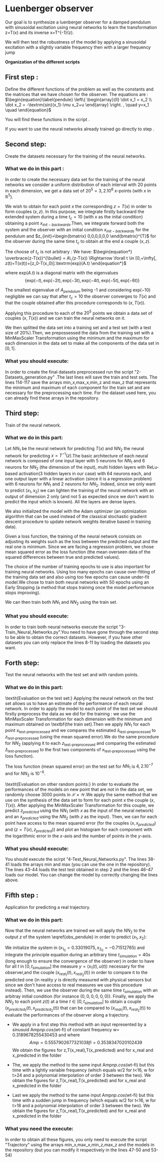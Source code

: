 # Luenberger observer
Our goal is to synthesize a luenberger observer for a damped pendulum with sinusoidal excitation using neural networks to learn the transformation z=T(x) and its inverse x=T^{-1}(z).

We will then test the robustness of the model by applying a sinusoidal excitation with a slightly variable frequency then with a larger frequency jump


**Organization of the different scripts**
## First step :
Define the different functions of the problem as well as the constants and the matrices that we have chosen for the observer.
The equations are :
$\begin{equation}\label{pendule}
\left\{
    \begin{array}{ll}
        \dot x_1 = x_2 \\
        \dot x_2 = -\textrm{sin}(x_1)-\mu x_2+u 
    \end{array}
\right.
, \quad y=x_1 \quad
\end{equation}$

You will find these functions in the script .

If you want to use the neural networks already trained go directly to step .

## Second step:
Create the datasets necessary for the training of the neural networks.

### What we do in this part :

In order to create the necessary data set for the training of the neural networks we consider a uniform distribution of each interval with 20 points in each dimension, we get a data set of $20^5=3,2.10^6$ $x$-points (with $x$ in $\mathbb{R}^5$).

We wish to obtain for each point $x$ the corresponding $z = T(x)$ in order to form couples $(x,z)$.
In this purpose, we integrate firstly backward the extended system during a time $t_c = 10$ (with $x$ as the inital condition) obtaining a point $x_{init-backwards}$.Then, we integrate forward both the system and the observer with an initial condition $x_{init-backwards}$ for the pendulum and $z_{init}=\begin{bmatrix}
    0,0,0,0,0,0 
\end{bmatrix}^{T}$ for the observer during the same time $t_c$ to obtain at the end a couple $(x,z)$.

The choose of $t_c$ is not arbitrary : 
We have:
$\begin{equation*}
    \overbrace{z-T(x)}^{\bullet} = A\,(z-T(x)) \Rightarrow \forall t \in [0,+\infty[,
z(t)=T(x(t))+[z_0-T(x_0)].\textrm{exp}(A.t)
\end{equation*}$

where $\textrm{exp}(A.t)$ is a diagonal matrix with the eigenvalues 
$$\{\textrm{exp}(-t),\textrm{exp}(-2t),\textrm{exp}(-3t),\textrm{exp}(-4t),\textrm{exp}(-5t),\textrm{exp}(-6t)\}$$

The smallest eigenvalue of $A_{pendulum}$ being -1 and considering $\textrm{exp}(-10)$ negligible we can say that after $t_c=10$ the observer converges to $T(x)$ and that the couple obtained after this procedure corresponds to $(x,T(x))$.

Applying this procedure to each of the $20^5$ points we obtain a data set of couples $(x,T(x))$ and we can train the neural networks on it.

We then splitted the data set into a training set and a test set (with a test size of $20\%$).Then, we prepossessed the data from the training set with a MinMaxScaler Transformation using the minimum and the maximum for each dimension in the data set to make all the components of the data set in $[0,1]$.

###  What you should execute:
In order to create the final datasets preprocessed run the script "2-Datasets_generation.py" .The last lines will save the train and test sets.
The lines 114-117 save the arrays min_x,max_x,min_z and max_z that represents the minimum and maximum of each component for the train set and are necessary for the preprocessing each time. For the dataset used here, you can already find these arrays in the repository.

## Third step:
Train of the neural network.

### What we do in this part:
Let $NN_1$ be the neural network for predicting $T(x)$ and $NN_2$ the neural network for predicting $x=T^{-1}(z)$.The basic architecture of each neural network is composed of one input layer with 5 neurons for $NN_1$ and 6 neurons for $NN_2$ (the dimension of the input), multi hidden layers with ReLu-based activation(3 hidden layers in our case) with 64 neurons each, and one output layer with a linear activation (since it is a regression problem) with 6 neurons for $NN_1$ and 2 neurons for $NN_2$. Indeed, since we only want to predict $(x_1,x_2)$ we can lighten the training of the neural network with an output of dimension 2 only (and not 5 as expected since we don't want to predict the input which is known). All the layers are dense layers. 

We also initialized the model with the Adam optimizer (an optimization algorithm that can be used instead of the classical stochastic gradient descent procedure to update network weights iterative based in training data).

Given a loss function, the training of the neural network consists on adjusting its weights such as the loss between the predicted output and the real one is minimum.
Since we are facing a regression problem, we chose mean squared error as the loss function (the mean overseen data of the squared differences between true and predicted values).

The choice of the number of training epochs to use is also important for training neural networks. Using too many epochs can cause over-fitting of the training data set and also using too few epochs can cause under-fit model.We chose to train both neural networks with 50 epochs using an Early Stopping (a method that stops training once the model performance stops improving).

We can then train both $NN_1$ and $NN_2$ using the train set.

### What you should execute:
In order to train both neural networks execute the script "3-Train_Neural_Networks.py".You need to have gone through the second step to be able to obtain the correct datasets. However, if you have other datasets you can only replace the lines 8-11 by loading the datasets you want.

## Forth step:
Test the neural networks with the test set and with random points.

### What we do in this part:
\textit{Evaluation on the test set:}
Applying the neural network on the test set allows us to have an estimate of the performance of each neural network. In order to apply the model to each point of the test set we should firstly preprocess the data as we did for the training : we use the MinMaxScaler Transformation for each dimension with the minimum and maximum obtained on \textbf{the train set}.Then we apply $NN_1$ for each point $x_{\textrm{test-preprocessed}}$ and we compares the estimated $\hat{x}_{\textrm{test-preprocessed}}$ to $z_{\textrm{test-preprocessed}}$ (using the mean squared error).We do the same procedure for $NN_2$ (applying it to each $z_{\textrm{test-preprocessed}}$ and comparing the estimated $\hat{z}_{\textrm{test-preprocessed}}$ to the first two components of $x_{\textrm{test-preprocessed}}$ using the loss function).

The loss function (mean squared error) on the test set for $NN_1$ is $4,2.10^{-7}$ and for $NN_2$ is $10^{-6}$.

\textit{Evaluation on other random points:} In order to evaluate the performances of the models on new point that are not in the data set, we randomly choose 3000 points in $\mathcal{X}\times\mathcal{W}$.We apply the same method that we use on the synthesis of the data set to form for each point $x$ the couple $(x,T(x))$. After applying the MinMaxScaler Transformation for this couple, we predict $z_{predicted}$ using the $NN_1$ (with $x$ as the input of the neural network) and an $x_{predicted}$ using the $NN_2$ (with $z$ as the input).
Then, we can for each point have access to the mean squared error (for the couples ($x,x_{predicted}$) and ($z=T(x),z_{predicted}$)) and plot an histogram for each component with the logarithmic error in the $x$-axis and the number of points in the $y$-axis.

### What you should execute:
You should execute the scirpt "4-Test_Neural_Networks.py". The lines 38-41 loads the arrays min and max (you can use the one in the repository). The lines 43-44 loads the test test obtained in step 2 and the lines 46-47 loads our model. You can change the model by correctly changing the lines above.

## Fifth step :
Application for predicting a real trajectory.

### What we do in this part:
Now that the neural networks are trained we will apply the $NN_2$ to the output $z$ of the system \eqref{obs_pendule} in order to predict $(x_1,x_2)$:

We initialize the system in  $(x_1_0 = 0.33019075, x_2_0 = -0.71512765)$ and integrate the principle equation during an arbitrary time $t_{simulation} = 40s$ (long enough to ensure the convergence of the observer) in order to have for all $t$ in $[0,t_{simulation}]$ the measure $y=(x_1(t),u(t))$ necessary for the observer,and the couple ($x_{real}_1(t),x_{real}_2(t)$) in order to compare it to the predicted one (in reality $y$ is directly measured with physical sensors but since we don't have access to real measures we use this procedure instead). Then, we use the observer during the same time $t_{simulation}$ with an arbitray initial condition (for instance $(0,0,0,0,0,0)$). Finally, we apply the $NN_2$ to each point $z(t)$ at a time $t\in[0,t_{simulation}]$ to obtain a couple ($x_{predicted}_1(t),x_{predicted}_2(t)$) that can be compared to ($x_{real}_1(t),x_{real}_2(t)$) to evaluate the performances of the observer along a trajectory.

* We apply in a first step this method with an input represented by a sinusuid Amp*np.cos(w*t-fi) of constant frequency w= 0.3189678255430453 and where 
$$
Amp = 0.5557902677321038 
fi = 0.3538347020102439 $$
We obtain the figures for z,T(x_real),T(x_predicted) and for x_real and x_predicted in the folder 

* The, we apply the method to the same input Amp*np.cos(w*t-fi) but this time with a lightly variable frequency (which equals w/2 for t<16, w for t>24 and a polynomial interpolation of order 3 between the two).
We obtain the figures for z,T(x_real),T(x_predicted) and for x_real and x_predicted in the folder 


* Last we apply the method to the same input Amp*np.cos(w*t-fi) but this time with a sudden jump in frequency (which equals w/2 for t<16, w for t>18 and a polynomial interpolation of order 3 between the two).
We obtain the figures for z,T(x_real),T(x_predicted) and for x_real and x_predicted in the folder 

### What you need the execute:
In order to obtain all these figures, you only need to execute the script "Trajectory" using the arrays min_x,max_x,min_z,max_z and the models in the repository (but you can modify it respectively in the lines 47-50 and 53-54) 
